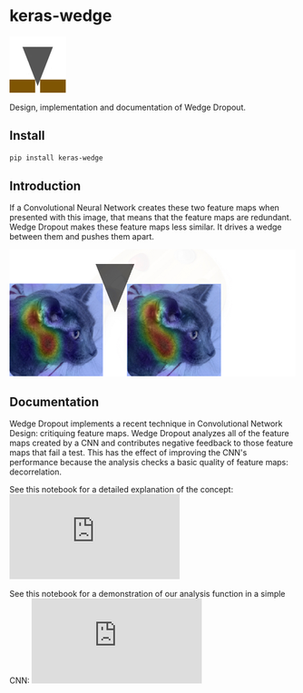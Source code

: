 # keras-wedge
![wedge image](pics/wedge_4_100.png)

Design, implementation and documentation of Wedge Dropout.

## Install

```bash
pip install keras-wedge
```

## Introduction
If a Convolutional Neural Network creates these two feature maps when presented with this image, that means that the feature maps are redundant. Wedge Dropout makes these feature maps less similar. It drives a wedge between them and pushes them apart.

![cat image](pics/cat_feature_map_horiz_wedge.jpg)

## Documentation

Wedge Dropout implements a recent technique in Convolutional Network Design: critiquing feature maps. Wedge Dropout analyzes all of the feature maps created by a CNN and contributes negative feedback to those feature maps that fail a test. This has the effect of improving the CNN's performance because the analysis checks a basic quality of feature maps: decorrelation.

See this notebook for a detailed explanation of the concept:
![Wedge Dropout Intro](https://github.com/LanceNorskog/keras-wedge/blob/main/Wedge%20Dropout%20Introduction.ipynb%20-%20Colaboratory.pdf)

See this notebook for a demonstration of our analysis function in a simple CNN:
![similarity notebook pdf](https://github.com/LanceNorskog/keras-wedge/blob/main/Similarity%20mnist_convnet%20-%20Colaboratory.pdf)

